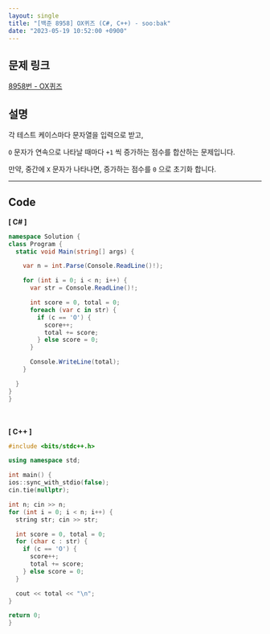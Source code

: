 ```yaml
---
layout: single
title: "[백준 8958] OX퀴즈 (C#, C++) - soo:bak"
date: "2023-05-19 10:52:00 +0900"
---
```


## 문제 링크
  [8958번 - OX퀴즈](https://www.acmicpc.net/problem/8958)

## 설명
각 테스트 케이스마다 문자열을 입력으로 받고, <br>

`O` 문자가 연속으로 나타날 때마다 `+1` 씩 증가하는 점수를 합산하는 문제입니다. <br>

만약, 중간에 `X` 문자가 나타나면, 증가하는 점수를 `0` 으로 초기화 합니다. <br>

- - -

## Code
<b>[ C# ] </b>
<br>

  ```c#
namespace Solution {
  class Program {
    static void Main(string[] args) {

      var n = int.Parse(Console.ReadLine()!);

      for (int i = 0; i < n; i++) {
        var str = Console.ReadLine()!;

        int score = 0, total = 0;
        foreach (var c in str) {
          if (c == 'O') {
            score++;
            total += score;
          } else score = 0;
        }

        Console.WriteLine(total);
      }

    }
  }
}
  ```
<br><br>
<b>[ C++ ] </b>
<br>

  ```c++
#include <bits/stdc++.h>

using namespace std;

int main() {
  ios::sync_with_stdio(false);
  cin.tie(nullptr);

  int n; cin >> n;
  for (int i = 0; i < n; i++) {
    string str; cin >> str;

    int score = 0, total = 0;
    for (char c : str) {
      if (c == 'O') {
        score++;
        total += score;
      } else score = 0;
    }

    cout << total << "\n";
  }

  return 0;
}
  ```
